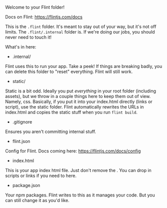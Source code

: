 Welcome to your Flint folder!

Docs on Flint: https://flintjs.com/docs

This is the `.flint` folder. It's meant to stay out of your way, but it's not
off limits. The `.flint/.internal` folder is. If we're doing our jobs, you
should never need to touch it!

What's in here:

  - .internal/

  Flint uses this to run your app. Take a peek! If things are breaking badly,
  you can delete this folder to "reset" everything. Flint will still work.

  - static/

  Static is a bit odd. Ideally you put *everything* in your root folder
  (including assets), but we throw in a couple things here to keep them out of
  view. Namely, css. Basically, if you put it into your index.html directly
  (links or script), use the static folder. Flint automatically rewrites the
  URLs in index.html and copies the static stuff when you run `flint build`.

  - .gitignore

  Ensures you aren't committing internal stuff.

  - flint.json

  Config for Flint. Docs coming here: https://flintjs.com/docs/config

  - index.html

  This is your app index html file. Just don't remove the <!-- comments -->.
  You can drop in scripts or links if you need to here.

  - package.json

  Your npm packages. Flint writes to this as it manages your code. But you can
  still change it as you'd like.